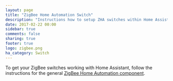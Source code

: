 ```yaml
---
layout: page
title: "ZigBee Home Automation Switch"
description: "Instructions how to setup ZHA switches within Home Assistant."
date: 2017-02-22 00:00
sidebar: true
comments: false
sharing: true
footer: true
logo: zigbee.png
ha_category: Switch
---
```


To get your ZigBee switches working with Home Assistant, follow the
instructions for the general [ZigBee Home Automation
component](/components/zha/).
